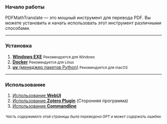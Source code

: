 ### Начало работы

PDFMathTranslate — это мощный инструмент для перевода PDF. Вы можете установить и начать использовать этот инструмент различными способами.

---

### Установка

1. [**Windows EXE**](./INSTALLATION_winexe.md) <small>Рекомендуется для Windows</small>  
2. [**Docker**](./INSTALLATION_docker.md) <small>Рекомендуется для Linux</small>  
3. [**uv** (менеджер пакетов Python)](./INSTALLATION_uv.md) <small>Рекомендуется для macOS</small>

---

### Использование

1. [Использование **WebUI**](./USAGE_webui.md)  
2. [Использование **Zotero Plugin**](https://github.com/guaguastandup/zotero-pdf2zh) (Сторонняя программа)  
3. [Использование **Commandline**](./USAGE_commandline.md)

<div align="right"> 
<h6><small>Часть содержимого этой страницы была переведена GPT и может содержать ошибки.</small></h6>